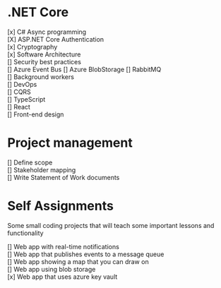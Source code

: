 # .NET Core

[x] C# Async programming  
[X] ASP.NET Core Authentication  
[x] Cryptography  
[x] Software Architecture  
[] Security best practices  
[] Azure Event Bus
[] Azure BlobStorage
[] RabbitMQ  
[] Background workers  
[] DevOps  
[] CQRS  
[] TypeScript  
[] React  
[] Front-end design

# Project management

[] Define scope  
[] Stakeholder mapping  
[] Write Statement of Work documents

# Self Assignments

Some small coding projects that will teach some important lessons and functionality

[] Web app with real-time notifications  
[] Web app that publishes events to a message queue  
[] Web app showing a map that you can draw on  
[] Web app using blob storage  
[x] Web app that uses azure key vault
